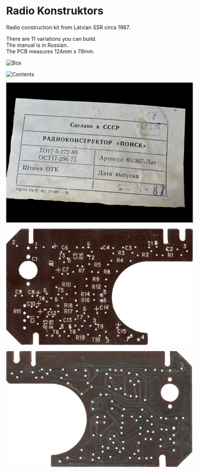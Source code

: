 # Radio Konstruktors
 Radio construction kit from Latvian SSR circa 1987.

 There are 11 variations you can build.<br>
 The manual is in Russian.<br>
 The PCB measures 124mm x 78mm.<br>

 ![Box](/RadioKonstruktors_Box.jpg)

 ![Contents](/RadioKonstruktors_Contents.jpg)

 ![Details](/RadioKonstruktors_Details.jpg)

![PCB top](/RadioKonstruktors_PCB_Top.jpg)

![PCB bottom](RadioKonstruktors_PCB_Bottom.jpg)
